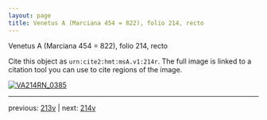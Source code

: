 ```yaml
---
layout: page
title: Venetus A (Marciana 454 = 822), folio 214, recto
---
```


Venetus A (Marciana 454 = 822), folio 214, recto

Cite this object as `urn:cite2:hmt:msA.v1:214r`.  The full image is linked to a citation tool you can use to cite regions of the image.

[![VA214RN_0385](http://www.homermultitext.org/iipsrv?IIIF=/project/homer/pyramidal/deepzoom/hmt/vaimg/2017a/VA214RN_0385.tif/full/800,/0/default.jpg)](http://www.homermultitext.org/ict2/?urn=urn:cite2:hmt:vaimg.2017a:VA214RN_0385) 

---

previous:  [213v](../213v/) | next: [214v](../214v/)